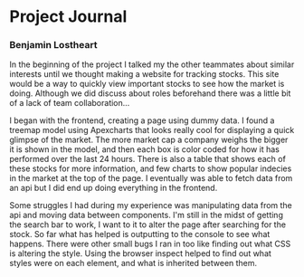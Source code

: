 # Project Journal

### Benjamin Lostheart

In the beginning of the project I talked my the other teammates about similar interests until we thought making a website for tracking stocks. This site would be a way to quickly view important stocks to see how the market is doing. Although we did discuss about roles beforehand there was a little bit of a lack of team collaboration... 

I began with the frontend, creating a page using dummy data. I found a treemap model using Apexcharts that looks really cool for displaying a quick glimpse of the market. The more market cap a company weighs the bigger it is shown in the model, and then each box is color coded for how it has performed over the last 24 hours. There is also a table that shows each of these stocks for more information, and few charts to show popular indecies in the market at the top of the page. I eventually was able to fetch data from an api but I did end up doing everything in the frontend.

Some struggles I had during my experience was manipulating data from the api and moving data between components. I'm still in the midst of getting the search bar to work, I want to it to alter the page after searching for the stock. So far what has helped is outputting to the console to see what happens. There were other small bugs I ran in too like finding out what CSS is altering the style. Using the browser inspect helped to find out what styles were on each element, and what is inherited between them.
